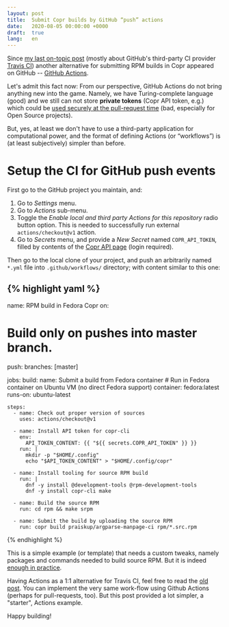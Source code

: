 ```yaml
---
layout: post
title:  Submit Copr builds by GitHub “push” actions
date:   2020-08-05 00:00:00 +0000
draft:  true
lang:   en
---
```


Since [my last on-topic post][ci-cd-travis] (mostly about GitHub's
third-party CI provider [Travis CI][travis]) another alternative for submitting
RPM builds in Copr appeared on GitHub -- [GitHub Actions][actions-introduced].

Let's admit this fact now:  From our perspective, GitHub Actions do not
bring anything new into the game.  Namely, we have Turing-complete language
(good) and we still can not store **private tokens** (Copr API token, e.g.)
which could be [used securely at the pull-request time][github-problem] (bad,
especially for Open Source projects).

But, yes, at least we don't have to use a third-party application for
computational power, and the format of defining Actions (or “workflows”) is
(at least subjectively) simpler than before.


# Setup the CI for GitHub push events

First go to the GitHub project you maintain, and:

1. Go to *Settings* menu.
2. Go to *Actions* sub-menu.
3. Toggle the *Enable local and third party Actions for this repository* radio
   button option.  This is needed to successfully run external
   `actions/checkout@v1` action.
4. Go to *Secrets* menu, and provide a *New Secret* named `COPR_API_TOKEN`,
   filled by contents of the [Copr API page][copr-api] (login required).

Then go to the local clone of your project, and push an arbitrarily named
`*.yml` file into `.github/workflows/` directory;  with content similar to this
one:

{% highlight yaml %}
---
name: RPM build in Fedora Copr
on:
  # Build only on pushes into master branch.
  push:
    branches: [master]

jobs:
  build:
    name: Submit a build from Fedora container
    # Run in Fedora container on Ubuntu VM (no direct Fedora support)
    container: fedora:latest
    runs-on: ubuntu-latest

    steps:
      - name: Check out proper version of sources
        uses: actions/checkout@v1

      - name: Install API token for copr-cli
        env:
          API_TOKEN_CONTENT: {{ "${{ secrets.COPR_API_TOKEN" }} }}
        run: |
          mkdir -p "$HOME/.config"
          echo "$API_TOKEN_CONTENT" > "$HOME/.config/copr"

      - name: Install tooling for source RPM build
        run: |
          dnf -y install @development-tools @rpm-development-tools
          dnf -y install copr-cli make

      - name: Build the source RPM
        run: cd rpm && make srpm

      - name: Submit the build by uploading the source RPM
        run: copr build praiskup/argparse-manpage-ci rpm/*.src.rpm
{% endhighlight %}

This is a simple example (or template) that needs a custom tweaks, namely
packages and commands needed to build source RPM.  But it is indeed
[enough in practice][deployment].

Having Actions as a 1:1 alternative for Travis CI, feel free to read the [old
post][ci-cd-travis].   You can implement the very same work-flow using Github
Actions (perhaps for pull-requests, too).  But this post provided a lot simpler,
a "starter", Actions example.

Happy building!


[ci-cd-travis]: copr-ci-and-custom-source-method.html
[travis]: https://travis-ci.org/
[github-problem]: https://github.community/t/make-secrets-available-to-builds-of-forks/16166/31
[actions-introduced]: https://github.blog/2018-10-17-action-demos/
[copr-api]: https://copr.fedorainfracloud.org/api/
[deployment]: https://github.com/praiskup/argparse-manpage/blob/master/.github/workflows/push-copr-build.yml
